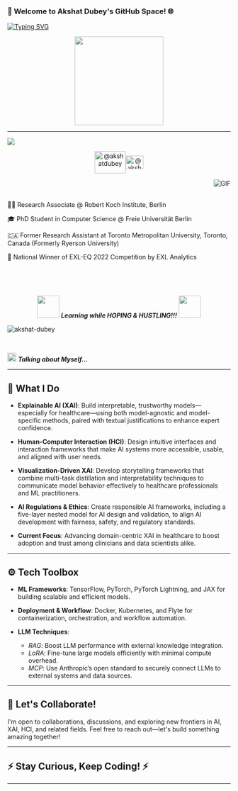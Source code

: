 ### 🚀 Welcome to Akshat Dubey's GitHub Space! 🌐
[![Typing SVG](https://readme-typing-svg.herokuapp.com?font=Architects+Daughter&color=7AF79A&size=30&lines=Hey!+It's+Akshat!;I'm+a+AI+Scientist...;I+like+to+explore+countries+,+cultures+and+food;And+I'm+a+proud+GitHub+user)](https://git.io/typing-svg)
<p align="center">
  <img src="https://media0.giphy.com/media/CVtNe84hhYF9u/giphy.gif?cid=ecf05e47qc0sotr7gpdlmv194xzskb0ct4ryut4pw63s37qy&rid=giphy.gif" height="200"/>
</p>
<hr>
<a href="https://www.youtube.com/watch?v=dQw4w9WgXcQ"><img src="https://user-images.githubusercontent.com/73097560/115834477-dbab4500-a447-11eb-908a-139a6edaec5c.gif"></a>
<p align="center">
<a href="https://www.linkedin.com/in/akshat0007/" target="blank"><img align="center" src="https://www.logo.wine/a/logo/LinkedIn/LinkedIn-Icon-Logo.wine.svg" alt="@akshatdubey" height="50" width="70" /></a><a href="https://www.kaggle.com/akshat0007/" target="blank"><img align="center" src="https://www.vectorlogo.zone/logos/kaggle/kaggle-icon.svg" alt="@akshatdubey" height="30" width="40" /></a>
</p>
</p>
<p>
<img align="right" alt="GIF" src="https://media.giphy.com/media/836HiJc7pgzy8iNXCn/giphy.gif" />
<br>
<br>

👨‍💻 Research Associate @ Robert Koch Institute, Berlin <br>

🎓 PhD Student in Computer Science @ Freie Universität Berlin <br>

🇨🇦 Former Research Assistant at Toronto Metropolitan University, Toronto, Canada (Formerly Ryerson University) <br>

🥇 National Winner of EXL-EQ 2022 Competition by EXL Analytics
</p>

  <br><br>
  <br>
  <p align="center"><img src="https://media.giphy.com/media/VgCDAzcKvsR6OM0uWg/giphy.gif" width="50" /> <b><i>Learning while HOPING & HUSTLING!!!</i></b> <img src="https://media.giphy.com/media/7j2hfyeVcDtf2/giphy.gif" width="50"></p>
</p>

<p align="left"> <img src="https://komarev.com/ghpvc/?username=dubeyakshat07&label=Profile%20views&color=0e75b6&style=flat" alt="akshat-dubey" /> </p>
<br>
  


<img src="https://media.giphy.com/media/ObNTw8Uzwy6KQ/giphy.gif" width="20">&nbsp;***Talking about Myself...***

---

## 🧠 What I Do

* **Explainable AI (XAI)**: Build interpretable, trustworthy models—especially for healthcare—using both model-agnostic and model-specific methods, paired with textual justifications to enhance expert confidence.

* **Human-Computer Interaction (HCI)**: Design intuitive interfaces and interaction frameworks that make AI systems more accessible, usable, and aligned with user needs.

* **Visualization-Driven XAI**: Develop storytelling frameworks that combine multi-task distillation and interpretability techniques to communicate model behavior effectively to healthcare professionals and ML practitioners.

* **AI Regulations & Ethics**: Create responsible AI frameworks, including a five-layer nested model for AI design and validation, to align AI development with fairness, safety, and regulatory standards.

* **Current Focus**: Advancing domain-centric XAI in healthcare to boost adoption and trust among clinicians and data scientists alike.

---

## ⚙️ Tech Toolbox

* **ML Frameworks**: TensorFlow, PyTorch, PyTorch Lightning, and JAX for building scalable and efficient models.

* **Deployment & Workflow**: Docker, Kubernetes, and Flyte for containerization, orchestration, and workflow automation.

* **LLM Techniques**:

  * *RAG*: Boost LLM performance with external knowledge integration.
  * *LoRA*: Fine-tune large models efficiently with minimal compute overhead.
  * *MCP*: Use Anthropic’s open standard to securely connect LLMs to external systems and data sources.

---

## 🌟 Let's Collaborate!

I'm open to collaborations, discussions, and exploring new frontiers in AI, XAI, HCI, and related fields. Feel free to reach out—let's build something amazing together!

---

## ⚡ Stay Curious, Keep Coding! ⚡

---



